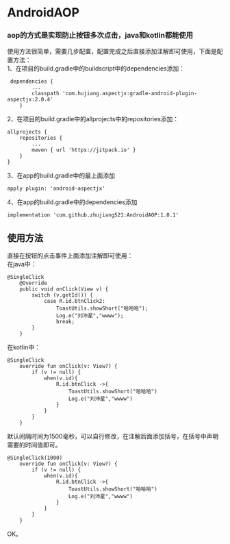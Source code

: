 # AndroidAOP
<h3>aop的方式是实现防止按钮多次点击，java和kotlin都能使用</h3>

使用方法很简单，需要几步配置，配置完成之后直接添加注解即可使用，下面是配置方法：</br>
1、在项目的build.gradle中的buildscript中的dependencies添加：

```
 dependencies {
        ...
        classpath 'com.hujiang.aspectjx:gradle-android-plugin-aspectjx:2.0.4'
    }
```

2、在项目的build.gradle中的allprojects中的repositories添加：
```
allprojects {
    repositories {
        ...
        maven { url 'https://jitpack.io' }
    }
}
```

3、在app的build.gradle中的最上面添加
```
apply plugin: 'android-aspectjx'
```

4、在app的build.gradle中的dependencies添加
```
implementation 'com.github.zhujiang521:AndroidAOP:1.0.1'
```

<h2>使用方法</h2>
直接在按钮的点击事件上面添加注解即可使用：</br>
在java中：</br>

```
@SingleClick
    @Override
    public void onClick(View v) {
        switch (v.getId()) {
            case R.id.btnClick2:
                ToastUtils.showShort("哈哈哈");
                Log.e("刘沛星","wwww");
                break;
        }
    }
```

在kotlin中：
```
@SingleClick
    override fun onClick(v: View?) {
        if (v != null) {
            when(v.id){
                R.id.btnClick ->{
                    ToastUtils.showShort("哈哈哈")
                    Log.e("刘沛星","wwww")
                }
            }
        }
    }
```

默认间隔时间为1500毫秒，可以自行修改，在注解后面添加括号，在括号中声明需要的时间值即可。
```
@SingleClick(1000)
    override fun onClick(v: View?) {
        if (v != null) {
            when(v.id){
                R.id.btnClick ->{
                    ToastUtils.showShort("哈哈哈")
                    Log.e("刘沛星","wwww")
                }
            }
        }
    }
```

OK。
